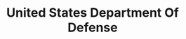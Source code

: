 ---
# This topic lives at
# https://digital.gov/topics/united-states-department-of-defense

# Topic Title
title: "United States Department Of Defense"

# description — keep it short and clear
summary: ""

# Weight
weight: 1

# For more information on managing topics,
# see https://github.com/GSA/digitalgov.gov/wiki/topics
---